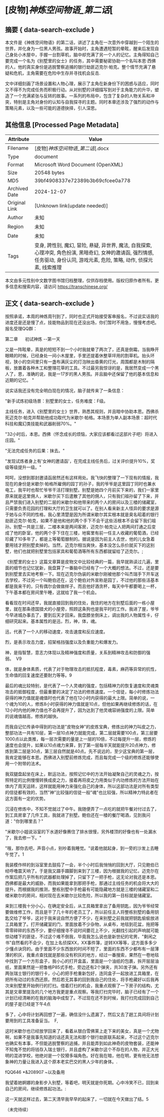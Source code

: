 # [皮物]_神炼空间物语_第二话_[



## 摘要  { data-search-exclude }

<!-- tcd_abstract -->
本文件是《神炼空间物语》的第二话，讲述了主角在一次意外中穿越到一个陌生的世界，并化身为一位黑人男孩。故事开始时，主角遭遇短暂的晕眩，醒来后发现自己身处小木屋中，手握一台割草机，脑中却充满了另一个人的记忆。主角得知自己要完成一个名为《别墅里的女士》的任务，其中需要秘密协助一个名叫本恩·西佛的人，他的真实身份是逃脱警察追捕的银行劫匪迈克尔·帕克。整个情节充满了悬疑和危机，主角需要在危险中生存并寻找机会反击.

文中详细刻画了场景设置和人物心理，展示了主角在新身份下的困惑与适应，同时又不得不为完成任务而积极行动。从对别墅的详细描写到对于主角能力的升华，塑造了一个充满紧张与反转的故事。一系列的布局中，包含了复杂的人物关系和冲突，特别是主角对身份的认知与自我探寻的主题。同时本章还涉及了强烈的动作与策略元素，以及一些可能的道德抉择，引人深思。

<!-- tcd_abstract_end -->

## 其他信息 [Processed Page Metadata]

| Attribute       | Value                                  |
|-----------------|----------------------------------------|
| Filename        | [皮物]_神炼空间物语_第二话_[.docx                             |
| Type            | document                                 |
| Format          | Microsoft Word Document (OpenXML)                               |
| Size            | 20548 bytes                           |
| MD5             | 39bf4908337e72389b3b69cfcee0a778                                  |
| Archived Date   | 2024-12-07                             |
| Original Link   | [Unknown link(update needed)]                         |
| Author          | 未知                               |
| Region          | 未知                               |
| Date            | 未知                                 |
| Tags            | 变身, 跨性别, 魔幻, 冒险, 悬疑, 异世界, 魔法, 自我探索, 心理冲突, 角色扮演, 黑暗奇幻, 女神的邀请函, 强烈情感, 任务驱动, 身份认同, 游戏元素, 危险, 策略, 动作, 侦探元素, 线索推理                                 |

本文由多元性别中文数字图书馆归档整理，仅供存档使用。版权归原作者所有。更多信息和搜索内容，请访问 <https://transchinese.org/>


## 正文 { data-search-exclude }

<!-- tcd_main_text -->
按照承诺，本周的神炼周刊到了，同时也正式开始接受客串报名，不过说实话我的进度还是还是慢了点，技能物品到现在还没出场，你们暂时不用急，慢慢考虑吧。报名受理QQ群：



第二章      初试神炼 --第一天







又是一阵眩晕，真是的短短不到一个小时我就晕了两次了，还真是倒霉。当我睁开眼睛的时候，已经身处一间小木屋里，手里还提着休整草坪用的割草机。抬头环视，狭小的空间里只有一盏布满灰尘的灯泡映出昏黄的灯光，周围都是木制的隔板，放置着各种木工和整理花草的工具。不过最另我惊讶的是，我居然变成一个黑人了，恩，准确的说，我是一17岁的黑人男孩。并且脑中还保留了他的基本信息和近期的记忆。 "



说实话我还没有完全明白现在的情况，脑子就传来了一条信息：





"新手试炼初级场景：别墅里的女士，任务难度：F级。





主线任务，进入《别墅里的女士》世界，熟悉其规则，并且暗中协助本恩。西佛杀死迈克尔·帕克并帮助他成功取代为米歇尔·帕格。本场景为单人副本场景：超时代科技和魔幻类技能和武器削弱70%。"







"32小时后，本恩。西佛（怀念成长的烦恼，大家应该都看过这部片子吧）将进入庄园。"



"无法完成任务的后果：抹去。"





"发现试炼者身上有'女神的邀请函'，在完成主线任务后，过关评价提升10%，奖级等级提升一级。"







呵呵，没想到那封邀请函居然还有这样用处。我飞快的整理了一下现有的情报，我现在的身份是米歇尔·帕格所雇佣的园丁的孙子，我的爷爷是这里园丁同时也兼水电工，我平时也帮忙爷爷干活打理别墅。别墅是她四个月前买下来的，我们一家里原来就是这里佣人，米歇尔买下后遣散了其他的佣人，只有我们祖孙留了下来，并且严禁我们进入别墅的二层的米歇尔和他带来的两个人的房间以及三楼的储藏室，只需要负责花园的打理和大厅的卫生就可以了。在别人看来新主人怪异的要求是源于她与众不同的性格，我心里清楚是因为所谓米歇尔其实根本就是臭名昭着的银行劫匪迈克尔·帕克，如果不是他和他的两个手下不会干这些活根本不会留下我们祖孙。别墅一共是三层，二楼本来是两间客房，迈克尔·帕克让人把两间打通之后变成了他的卧室，他的两个手下住在三楼，地窖里有前一任主人收藏的葡萄酒，已经珍藏了10多年了，都是上等葡萄酿制的。据说是因为前主人去世，他的儿女急着要用钱才把别墅卖掉的。当然，迈克尔相当爽快，基本没怎么杀价就买下的这别墅，他们也就把别墅里包括家具和葡萄酒等所有东西都就留给了迈克尔。;





《别墅里的女士》这篇文章算是皮物文中比较经典的一篇，我早就熟读过几遍，里面的细节也记忆犹新，我盘算了一番脑中已经有了一个大概的想法。不过，还是要到别墅里去实地考察一下。现在迈克尔伪装的米歇尔刚被他那个叫杰瑞手下开车送去学校，不过另一个叫鲍伯还在，这个鲍伯对外宣称是园丁，不过他的那些活基本都是我来干的，只有偶尔会做做样子。而且他好酒贪杯，每天中午都要喝上一杯，下午基本都在房间里午睡，这就给了我一个机会。





看看现在时间还早，我就直接回到我的住处，我住的地方在别墅后面的一栋小屋里，就在那条德国猎犬的小屋旁，照顾这条狗也是我平时的工作。我进了屋，爷爷今早进城办事去了，要到后天才回来。我盘膝坐倒床上，调出我的人物属性卡，仔细研究起来。基本属性的是迅，烈，神，体，魂。



迅，代表了一个人的移动速度，攻击速度和反应速度。



烈，是表示攻击力度，招架格挡强度以及负重能力和爆发力。







神，是指智慧，意志力体现以及精神强度和质量，关系到精神攻击和防御的强弱。  V9







体，就是身体素质，代表了对于物理攻击的抵抗程度，毒素，麻药等异常的抗性，生命值的回复速度还要耐力等等。9







最后的魂比较特别，是代表了一个人灵魂的强度，包括精神力的恢复速度和灵魂类攻击的抵御程度，但最重要的决定了功法的修炼速度。一个信徒，每小时修炼功法获得的神力值就是魂值时也代表了他在12小时内获得的最大上限。简单的说，一个魂为10的人，修炼8小时获得的神力值就是10点，但他如果再继续修炼的话，在12小时内他的神力值也不会再提升了，因为达到了他灵魂容纳强度的上限。简单的说魂值越高，修炼的越快。





而我自记忆传承中得到的功法是"皮物女神"的皮炼宝典，修炼出的神力叫皮之力，整部功法一共有10层，第一层10点神力就能完成，第二层就需要100点，第三层要1000点以此类推，每一层次需要的量是上一层的10倍，不过每提升一层，修炼的速度也会提升，如果以10点魂力来算，到了第一层每半天就能提升20点神力，修炼到第二层是30点，第三层自然就是40点。先不说远的，至少这宝典的第一层，我肯定能够在本恩。西佛进入别墅前修炼完成，而且每完成一个级的修炼还能够使用一个附带的法术。





我双腿盘起坐在床上，默运功法，按照记忆中的方法开始凝聚自己的灵魂之力，按照特定的比例慢慢转换成皮之力，接着再将皮之力用类似于内功修炼的方法开始在体内了周天运转，这样就能用神力来强化自己的身体，所以这部功法是对所有类型的信徒都有效的，当然"神"比较强的信徒一般"魂"也比较强，所以精神力特此者在这方面有一定的优势。







沉浸在修炼中，不知不觉就过了中午。我随便弄了一点吃的就把午餐对付过去了，到工具房拿了几件工具，我就进了别墅。鲍伯还在一楼的餐厅喝酒，见到我问道："你到哪里去？"





"米歇尔小姐说浴室的下水道好像赛住了排水很慢，另外楼顶的好像也有一处漏水了，我去修一下。"





"哦，那你去吧，声音小点，别吵着我睡觉。"说着他就起身，到一旁的沙发上去睡午觉了。1





我装模作样的到浴室里去鼓捣了一会，半个小时后我悄悄的回到大厅，只见鲍伯已经呼噜震天响了。于是我又蹑手蹑脚到来到了三楼，因为根据我的记忆，迈克尔在作案后把几乎所有的武器都处理掉了，只留下了一把手枪，这无论对我还是本恩。西佛都是最大的威胁，而我如果能拿到那把手枪，那通过主线任务的机会将大大的提升。而根据我的推测，整栋别墅中手枪最有可能隐藏地方就是三楼的储藏室和二楼米歇尔的房间，相对现在去米歇尔比较危险，所以我的第一目标就是储藏室。





来到三楼我十分小心，在确定安全后，从工具箱里拿出了备用钥匙，因为爷爷经常要做维修工作，而且是干了几十年的老员工了，所以前任主人将整栋别墅的备用钥匙交给了爷爷，这对于我来说自然方便了不少，在来别墅之前我就把钥匙偷偷放进工具箱里了。打开储藏室的门，里面放着不少杂物，从桌布，地毯到花盆，拖把等零零碎碎的东西不少，要仔细搜寻不说时间要花上不少，光翻找引起的声响就可能惊动楼下的匪徒，不过这个难不倒我，毕竟我怎么说也是新世纪的宅男，"剩闲之书"自然看的不会少，在加上名侦探XX，XX事件簿，逆转XX等等，这方面多多少少懂点诀窍的。由于里面不少东西放的时间不短了，里面的东西不少都布有一层薄薄的积灰，我重点查找就是那些没有积灰的地方，经过一番搜索，果然在一卷地毯中找到了一个方形盒子，我小心的打开盒盖，里面是一个油纸的包裹，拆开层层油纸，里面果然是一把鲁格P85式手枪，旁边还有2个弹夹，共30发子弹。另外还有两张瑞士银行的银行卡，小心的把手枪重新包好，连同盒子一起放进工具箱里，在把所有动过的东西还原。然后若无其事的回到我自己的住处，将手枪藏好以后我再次来别墅里开始例行的打扫。借着打扫的机会，我重点观察了一下房子的结构，尤其是文章里提及的几个地方我更是重点观察。等我打扫完毕时，脑子已经有了一个计划已经清晰的在我的脑海中成型了。不过现在还不到时候，我打扫完成回到自己的屋子是已经是下午4点

多了，心中将计划再回想了一遍，确信没什么遗漏了，然后又去了趟工具间将计划要用到的工具准备妥当。  F,





这时米歇尔也已经放学回来了，看着从银白雪佛莱上走下来的美女，真是一个尤物啊，如果不是我事先知道的话还真无法和那个银行劫匪联系起来，不过这个迈克尔也确实有本事，不但能逃脱警察的追捕，并且能弄到如此神奇的皮物套装，还能神不知鬼不觉的将钱存入瑞士银行，并且虚构了米歇尔这个不存在的人物，并正大光明的混进学校，他绝对是一个狡猾多端角色。好在我在暗，他在明，更有他无法想象神的力量让我进入这个原本老实巴交的黑人少年的身体。.

fQQ646 *&208907 ~以及备用







我望着她婀娜的身影步入别墅，等着吧，明天就是你死期。心中冷笑不已，回到来自己的房间，继续修炼起功法。:



这一天就这样过去，第二天清早我早早的起床了，一切就在今天做出了结。5



（未完待续）
<!-- tcd_main_text_end -->

